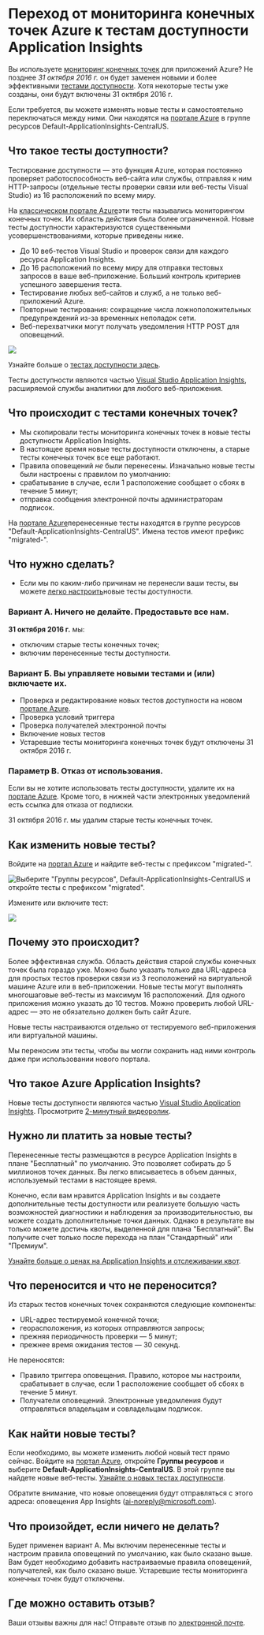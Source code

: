 <properties 
    pageTitle="Переход от мониторинга конечных точек Azure к тестам доступности Application Insights" 
    description="Переход от классических тестов мониторинга конечных точек Azure к тестам доступности Application Insights до 31 октября 2016 г."
    services="application-insights" 
    documentationCenter=""
    authors="soubhagyadash" 
    manager="douge"/>

<tags 
    ms.service="application-insights" 
    ms.workload="tbd" 
    ms.tgt_pltfrm="ibiza" 
    ms.devlang="na" 
    ms.topic="article" 
    ms.date="07/25/2016" 
    ms.author="awills"/>
 

# <a name="moving-from-azure-endpoint-monitoring-to-application-insights-availability-tests"></a>Переход от мониторинга конечных точек Azure к тестам доступности Application Insights

Вы используете [мониторинг конечных точек](https://blogs.msdn.microsoft.com/mast/2013/03/03/windows-azure-portal-update-configure-web-endpoint-status-monitoring-preview/) для приложений Azure? Не позднее *31 октября 2016 г.* он будет заменен новыми и более эффективными [тестами доступности](app-insights-monitor-web-app-availability.md). Хотя некоторые тесты уже созданы, они будут включены 31 октября 2016 г. 

Если требуется, вы можете изменять новые тесты и самостоятельно переключаться между ними. Они находятся на [портале Azure](https://portal.azure.com) в группе ресурсов Default-ApplicationInsights-CentralUS.


## <a name="what-are-availability-tests?"></a>Что такое тесты доступности?

Тестирование доступности — это функция Azure, которая постоянно проверяет работоспособность веб-сайта или службы, отправляя к ним HTTP-запросы (отдельные тесты проверки связи или веб-тесты Visual Studio) из 16 расположений по всему миру. 

На [классическом портале Azure](https://manage.windowsazure.com)эти тесты назывались мониторингом конечных точек. Их область действия была более ограниченной. Новые тесты доступности характеризуются существенными усовершенствованиями, которые приведены ниже.

* До 10 веб-тестов Visual Studio и проверок связи для каждого ресурса Application Insights. 
* До 16 расположений по всему миру для отправки тестовых запросов в ваше веб-приложение. Больший контроль критериев успешного завершения теста. 
* Тестирование любых веб-сайтов и служб, а не только веб-приложений Azure.
* Повторные тестирования: сокращение числа ложноположительных предупреждений из-за временных неполадок сети. 
* Веб-перехватчики могут получать уведомления HTTP POST для оповещений.

![](./media/app-insights-migrate-azure-endpoint-tests/16-1test.png)

Узнайте больше о [тестах доступности здесь](app-insights-monitor-web-app-availability.md).

Тесты доступности являются частью [Visual Studio Application Insights](app-insights-overview.md), расширяемой службы аналитики для любого веб-приложения.



## <a name="so-what's-happening-to-my-endpoint-tests?"></a>Что происходит с тестами конечных точек?

* Мы скопировали тесты мониторинга конечных точек в новые тесты доступности Application Insights.
* В настоящее время новые тесты доступности отключены, а старые тесты конечных точек все еще работают.
* Правила оповещений *не* были перенесены. Изначально новые тесты были настроены с правилом по умолчанию:
 * срабатывание в случае, если 1 расположение сообщает о сбоях в течение 5 минут;
 * отправка сообщения электронной почты администраторам подписок.

На [портале Azure](https://portal.azure.com)перенесенные тесты находятся в группе ресурсов "Default-ApplicationInsights-CentralUS". Имена тестов имеют префикс "migrated-". 

## <a name="what-do-i-need-to-do?"></a>Что нужно сделать?

* Если мы по каким-либо причинам не перенесли ваши тесты, вы можете [легко настроить](app-insights-monitor-web-app-availability.md)новые тесты доступности.

### <a name="option-a:-do-nothing.-leave-it-to-us."></a>Вариант А. Ничего не делайте. Предоставьте все нам.

**31 октября 2016 г.** мы:

* отключим старые тесты конечных точек;
* включим перенесенные тесты доступности.

### <a name="option-b:-you-manage-and/or-enable-the-new-tests."></a>Вариант Б. Вы управляете новыми тестами и (или) включаете их.

* Проверка и редактирование новых тестов доступности на новом [портале Azure](https://portal.azure.com). 
 * Проверка условий триггера
 * Проверка получателей электронной почты
* Включение новых тестов
* Устаревшие тесты мониторинга конечных точек будут отключены 31 октября 2016 г. 


### <a name="option-c:-opt-out"></a>Параметр В. Отказ от использования.

Если вы не хотите использовать тесты доступности, удалите их на [портале Azure](https://portal.azure.com). Кроме того, в нижней части электронных уведомлений есть ссылка для отказа от подписки.

31 октября 2016 г. мы удалим старые тесты конечных точек. 

## <a name="how-do-i-edit-the-new-tests?"></a>Как изменить новые тесты?

Войдите на [портал Azure](https://portal.azure.com) и найдите веб-тесты с префиксом "migrated-". 

![Выберите "Группы ресурсов", Default-ApplicationInsights-CentralUS и откройте тесты c префиксом "migrated".](./media/app-insights-migrate-azure-endpoint-tests/20.png)

Измените или включите тест:

![](./media/app-insights-migrate-azure-endpoint-tests/21.png)


## <a name="why-is-this-happening?"></a>Почему это происходит?

Более эффективная служба. Область действия старой службы конечных точек была гораздо уже. Можно было указать только два URL-адреса для простых тестов проверки связи из 3 геоположений на виртуальной машине Azure или в веб-приложении. Новые тесты могут выполнять многошаговые веб-тесты из максимум 16 расположений. Для одного приложения можно указать до 10 тестов. Можно проверить любой URL-адрес — это не обязательно должен быть сайт Azure.

Новые тесты настраиваются отдельно от тестируемого веб-приложения или виртуальной машины. 

Мы переносим эти тесты, чтобы вы могли сохранить над ними контроль даже при использовании нового портала. 

## <a name="what-is-application-insights?"></a>Что такое Azure Application Insights?

Новые тесты доступности являются частью [Visual Studio Application Insights](app-insights-overview.md). Просмотрите [2-минутный видеоролик](http://go.microsoft.com/fwlink/?LinkID=733921).

## <a name="am-i-paying-for-the-new-tests?"></a>Нужно ли платить за новые тесты?

Перенесенные тесты размещаются в ресурсе Application Insights в плане "Бесплатный" по умолчанию. Это позволяет собирать до 5 миллионов точек данных. Вы легко вписываетесь в объем данных, используемый тестами в настоящее время. 

Конечно, если вам нравится Application Insights и вы создаете дополнительные тесты доступности или реализуете большую часть возможностей диагностики и наблюдения за производительностью, вы можете создать дополнительные точки данных.  Однако в результате вы только можете достичь квоты, выделенной для плана "Бесплатный". Вы получите счет только после перехода на план "Стандартный" или "Премиум". 

[Узнайте больше о ценах на Application Insights и отслеживании квот](app-insights-pricing.md). 

## <a name="what-is-and-isn't-migrated?"></a>Что переносится и что не переносится?

Из старых тестов конечных точек сохраняются следующие компоненты:

* URL-адрес тестируемой конечной точки;
* георасположения, из которых отправляются запросы;
* прежняя периодичность проверки — 5 минут;
* прежнее время ожидания тестов — 30 секунд. 

Не переносятся:

* Правило триггера оповещения. Правило, которое мы настроили, срабатывает в случае, если 1 расположение сообщает об сбоях в течение 5 минут.
* Получатели оповещений. Электронные уведомления будут отправляться владельцам и совладельцам подписок. 

## <a name="how-do-i-find-the-new-tests?"></a>Как найти новые тесты?

Если необходимо, вы можете изменить любой новый тест прямо сейчас. Войдите на [портал Azure](https://portal.azure.com), откройте **Группы ресурсов** и выберите **Default-ApplicationInsights-CentralUS**. В этой группе вы найдете новые веб-тесты. [Узнайте о новых тестах доступности](app-insights-monitor-web-app-availability.md).

Обратите внимание, что новые оповещения будут отправляться с этого адреса: оповещения App Insights (ai-noreply@microsoft.com).

## <a name="what-happens-if-i-do-nothing?"></a>Что произойдет, если ничего не делать?

Будет применен вариант А. Мы включим перенесенные тесты и настроим правила оповещений по умолчанию, как было сказано выше. Вам будет необходимо добавить настраиваемые правила оповещений, получателей, как было сказано выше. Устаревшие тесты мониторинга конечных точек будут отключены. 

## <a name="where-can-i-provide-feedback-on-this?"></a>Где можно оставить отзыв? 

Ваши отзывы важны для нас! Отправьте отзыв по [электронной почте](mailto:vsai@microsoft.com). 




<!--HONumber=Oct16_HO2-->


